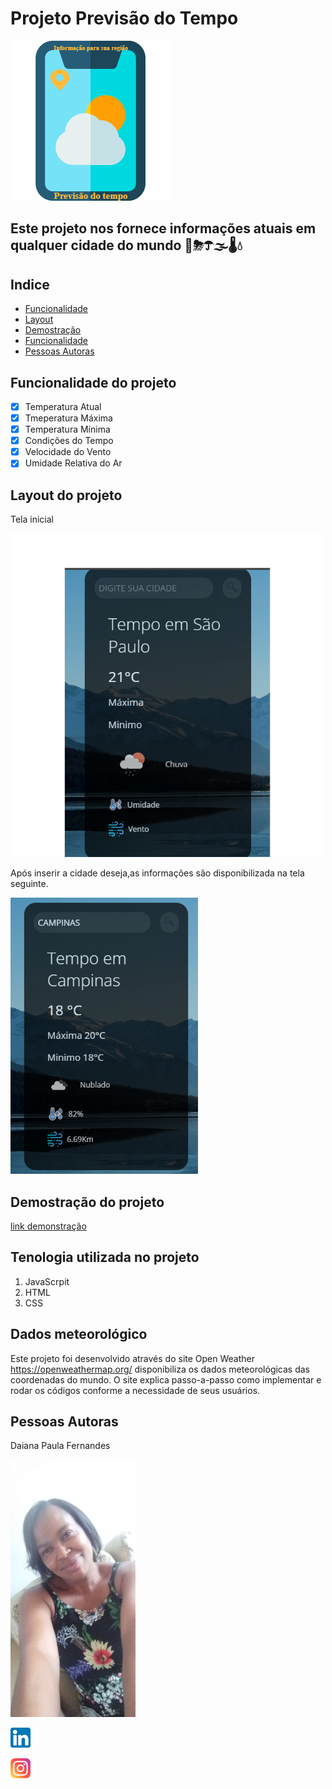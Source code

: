 # Projeto Previsão do Tempo 
![logo](logo1.png)

## Este projeto nos fornece informações atuais em qualquer cidade do mundo 🌝⛈☂🌫🌡💧

## Indice
* <a href="#funcionalide">Funcionalidade</a>
* <a href="#layout">Layout</a>
* <a href="#demostracao">Demostração</a>
* <a href="#funcionalidade">Funcionalidade</a>
* <a href="#autora">Pessoas Autoras</a>


## Funcionalidade do projeto
- [x] Temperatura Atual
- [x] Tmeperatura Máxima
- [x] Temperatura Mínima
- [x] Condições do Tempo
- [x] Velocidade do Vento
- [x] Umidade Relativa do Ar

## Layout do projeto
Tela inicial

![captura-de-tela](Captura%20de%20tela%201_resized%20(2).png)

Após inserir a cidade deseja,as informações são disponibilizada na tela seguinte.

![captur-de-tela](Captura%20de%20tela%202_resized.png)

## Demostração do projeto
[link demonstração]( https://daian-d.github.io/previsao-do-tempo/)

## Tenologia utilizada no projeto

1. JavaScrpit
2. HTML
3. CSS

## Dados meteorológico

Este projeto foi desenvolvido através do site Open Weather https://openweathermap.org/    disponibiliza os dados meteorológicas das coordenadas do mundo.
O site explica passo-a-passo como implementar e rodar os códigos conforme a necessidade de seus usuários.

## Pessoas Autoras
Daiana Paula Fernandes

<img src="20210205_164021%20(1).jpg" alt="Foto daiana" width="200">



[![Ícone do linkedin](linkedin.png)](https://www.linkedin.com/in/daianafernandespaula/
)

[![Ícone do Instagram](instagram.png)](https://www.instagram.com/dayana.fernandes.378/)















